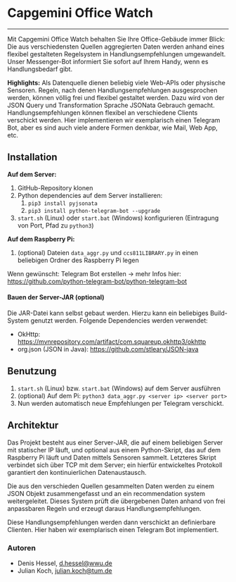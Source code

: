 # Capgemini Office Watch

---

Mit Capgemini Office Watch behalten Sie Ihre Office-Gebäude immer Blick:
Die aus verschiedensten Quellen aggregierten Daten
werden anhand eines flexibel gestalteten Regelsystem in Handlungsempfehlungen umgewandelt.
Unser Messenger-Bot informiert Sie sofort auf Ihrem Handy,
wenn es Handlungsbedarf gibt.

**Highlights:**
Als Datenquelle dienen beliebig viele Web-APIs oder physische Sensoren.
Regeln, nach denen Handlungsempfehlungen ausgesprochen werden,
können völlig frei und flexibel gestaltet werden.
Dazu wird von der JSON Query und Transformation Sprache JSONata Gebrauch gemacht.
Handlungsempfehlungen können flexibel an verschiedene Clients verschickt werden.
Hier implementieren wir exemplarisch einen Telegram Bot,
aber es sind auch viele andere Formen denkbar, wie Mail, Web App, etc.


## Installation

**Auf dem Server:**
1. GitHub-Repository klonen
2. Python dependencies auf dem Server installieren:
   1. `pip3 install pyjsonata`
   2. `pip3 install python-telegram-bot --upgrade`
3. `start.sh` (Linux) oder `start.bat` (Windows) konfigurieren
   (Eintragung von Port, Pfad zu `python3`)

**Auf dem Raspberry Pi:**
1. (optional) Dateien `data_aggr.py` und `ccs811LIBRARY.py` in einen beliebigen Ordner des Raspberry Pi legen

Wenn gewünscht: Telegram Bot erstellen -> mehr Infos hier: https://github.com/python-telegram-bot/python-telegram-bot

#### Bauen der Server-JAR (optional)

Die JAR-Datei kann selbst gebaut werden.
Hierzu kann ein beliebiges Build-System genutzt werden.
Folgende Dependencies werden verwendet:
- OkHttp: https://mvnrepository.com/artifact/com.squareup.okhttp3/okhttp
- org.json (JSON in Java): https://github.com/stleary/JSON-java


## Benutzung

1. `start.sh` (Linux) bzw. `start.bat` (Windows) auf dem Server ausführen
2. (optional) Auf dem Pi: `python3 data_aggr.py <server ip> <server port>`
3. Nun werden automatisch neue Empfehlungen per Telegram verschickt.

## Architektur


Das Projekt besteht aus einer Server-JAR, die auf einem beliebigen Server mit statischer IP läuft, und optional aus einem Python-Skript, das auf dem Raspberry Pi läuft und Daten mittels Sensoren sammelt. Letzteres Skript verbindet sich über TCP mit dem Server; ein hierfür entwickeltes Protokoll garantiert den kontinuierlichen Datenaustausch.

Die aus den verschieden Quellen gesammelten Daten werden zu einem JSON Objekt zusammengefasst und an ein recommendation system weitergeleitet. Dieses System prüft die übergebenen Daten anhand von frei anpassbaren Regeln und erzeugt daraus Handlungsempfehlungen.

Diese Handlungsempfehlungen werden dann verschickt an definierbare Clienten. Hier haben wir exemplarisch einen Telegram Bot  implementiert.


### Autoren

- Denis Hessel, d.hessel@wwu.de
- Julian Koch, julian.koch@tum.de
